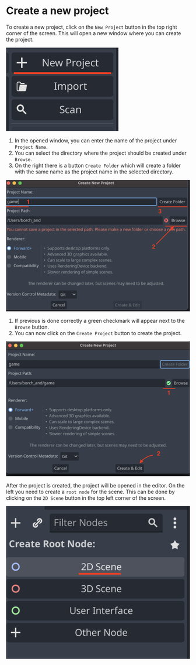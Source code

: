 # Create a new project

To create a new project, click on the `New Project` button in the top right corner of the screen. This will open a new window where you can create the project.

<img src="./Img/openProject/new_project.png"/>

1. In the opened window, you can enter the name of the project under `Project Name`.
1. You can select the directory where the project should be created under `Browse`.
1. On the right there is a button `Create Folder` which will create a folder with the same name as the project name in the selected directory.

<img 
src="./Img/openProject/create_folder.png" 
width="600px"/> 

1. If previous is done correctly a green checkmark will appear next to the `Browse` button.
1. You can now click on the `Create Project` button to create the project.

<img 
src="./Img/openProject/create_project.png" 
width="600px"/>

After the project is created, the project will be opened in the editor.
On the left you need to create a `root node` for the scene. This can be done by clicking on the `2D Scene` button in the top left corner of the screen.

<img 
src="./Img/openProject/2d_scene.png" />
